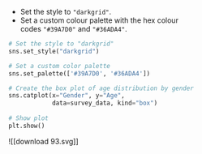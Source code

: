 - Set the style to `"darkgrid"`.
- Set a custom colour palette with the hex colour codes `"#39A7D0"` and `"#36ADA4"`.
```Python
# Set the style to "darkgrid"
sns.set_style("darkgrid")

# Set a custom color palette
sns.set_palette(['#39A7D0', '#36ADA4'])

# Create the box plot of age distribution by gender
sns.catplot(x="Gender", y="Age", 
            data=survey_data, kind="box")
            
# Show plot
plt.show()
```
![[download 93.svg]]
